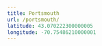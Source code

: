 ```yaml
---
title: Portsmouth
url: /portsmouth/
latitude: 43.070222300000005
longitude: -70.75486210000001
---
```

